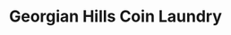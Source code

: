 ---
title: "Georgian Hills Coin Laundry"
url: /memphis/georgian-hills-coin-laundry/
shop: Wäscherei
---